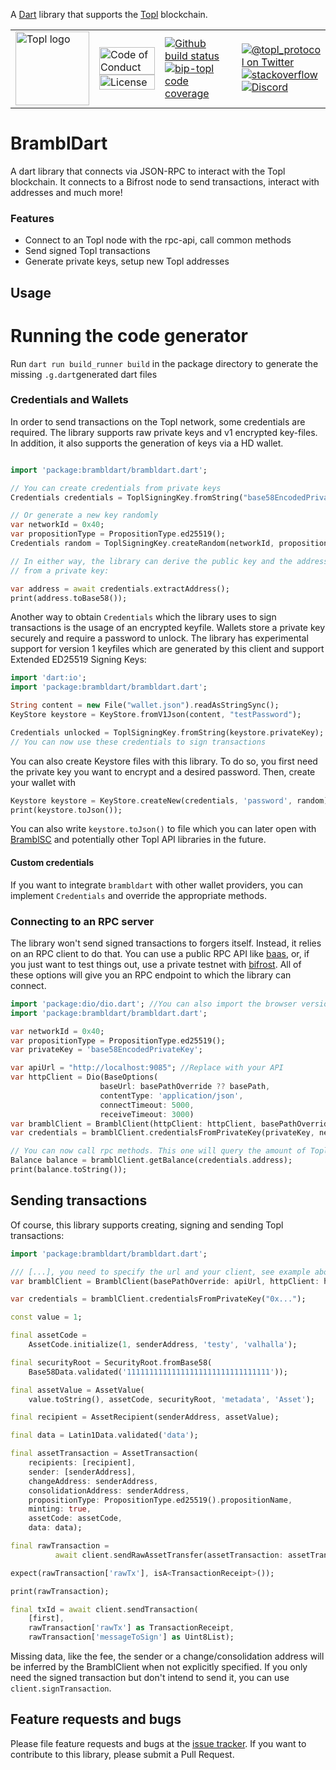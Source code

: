 A [Dart][dart] library that supports the [Topl][topl] blockchain.

<table>
  <tr>
    <td>
      <img width="118px" alt="Topl logo" src="https://avatars.githubusercontent.com/u/26033322?s=200&v=4" />
    </td>
    <td valign="middle">
      <a href="https://github.com/Topl/BramblDart/blob/main/.github/CODE_OF_CONDUCT.md"><img width="100%" alt="Code of Conduct" src="https://img.shields.io/badge/code-of%20conduct-green.svg"></a>
      <a href="https://opensource.org/licenses/MPL-2.0"><img width="100%"  alt="License" src="https://img.shields.io/badge/License-MPL%202.0-brightgreen.svg"></a>
    </td>
    <td>
      <a href=https://github.com/Topl/BramblDart/actions/workflows/ci.yml><img alt="Github build status" src="https://github.com/Topl/BramblDart/actions/workflows/ci.yml/badge.svg?branch=dev"></a>
      <a href=https://codecov.io/gh/Topl/bip-topl><img alt="bip-topl code coverage" src="https://codecov.io/gh/Topl/BramblDart/branch/main/graph/badge.svg"></a>
    </td>
    <td>
      <a href="https://twitter.com/topl_protocol"><img alt="@topl_protocol on Twitter" src="https://img.shields.io/twitter/url?style=social&url=https%3A%2F%2Ftwitter.com%2Ftopl_protocol"></a>
      <br>
      <a href=[stackexchange-url]><img alt="stackoverflow" src="https://img.shields.io/badge/bip--topl-stackexchange-brightgreen"></a>
      <br>
      <a href=[discord-url]><img alt="Discord" src="https://img.shields.io/discord/591914197219016707.svg?label=&logo=discord&logoColor=ffffff&color=7389D8&labelColor=6A7EC2"></a>
    </td>
  </tr>
</table>

[dart]: https://www.dartlang.org
[topl]: topl.co

# BramblDart
A dart library that connects via JSON-RPC to interact with the Topl blockchain. It connects
to a Bifrost node to send transactions, interact with addresses and much
more!

### Features
- Connect to an Topl node with the rpc-api, call common methods
- Send signed Topl transactions
- Generate private keys, setup new Topl addresses

## Usage

# Running the code generator

Run `dart run build_runner build` in the package directory to generate the missing `.g.dart`generated dart files

### Credentials and Wallets
In order to send transactions on the Topl network, some credentials
are required. The library supports raw private keys and v1 encrypted key-files. 
In addition, it also supports the generation of keys via a HD wallet. 

```dart

import 'package:brambldart/brambldart.dart';

// You can create credentials from private keys
Credentials credentials = ToplSigningKey.fromString("base58EncodedPrivateKeyHere");

// Or generate a new key randomly
var networkId = 0x40;
var propositionType = PropositionType.ed25519();
Credentials random = ToplSigningKey.createRandom(networkId, propositionType);

// In either way, the library can derive the public key and the address
// from a private key:

var address = await credentials.extractAddress();
print(address.toBase58());

```

Another way to obtain `Credentials` which the library uses to sign 
transactions is the usage of an encrypted keyfile. Wallets store a private
key securely and require a password to unlock. The library has experimental
support for version 1 keyfiles which are generated by this client and support Extended ED25519 Signing Keys:

```dart
import 'dart:io';
import 'package:brambldart/brambldart.dart';

String content = new File("wallet.json").readAsStringSync();
KeyStore keystore = KeyStore.fromV1Json(content, "testPassword");

Credentials unlocked = ToplSigningKey.fromString(keystore.privateKey);
// You can now use these credentials to sign transactions
```

You can also create Keystore files with this library. To do so, you first need
the private key you want to encrypt and a desired password. Then, create 
your wallet with

```dart
Keystore keystore = KeyStore.createNew(credentials, 'password', random);
print(keystore.toJson());
```

You can also write `keystore.toJson()` to file which you can later open with [BramblSC](https://github.com/Topl/Bifrost/wiki/BramblSc-examples) and potentially other Topl API libraries in the future.

#### Custom credentials
If you want to integrate `brambldart` with other wallet providers, you can implement
`Credentials` and override the appropriate methods.

### Connecting to an RPC server
The library won't send signed transactions to forgers itself. Instead,
it relies on an RPC client to do that. You can use a public RPC API like
[baas](https://beta.topl.services), or, if you just want to test things out, use a private testnet with
[bifrost](https://docs.topl.co/v1.4.0/docs/installing-bifrost). All of these options will give you
an RPC endpoint to which the library can connect.

```dart
import 'package:dio/dio.dart'; //You can also import the browser version
import 'package:brambldart/brambldart.dart';

var networkId = 0x40;
var propositionType = PropositionType.ed25519();
var privateKey = 'base58EncodedPrivateKey';

var apiUrl = "http://localhost:9085"; //Replace with your API
var httpClient = Dio(BaseOptions(
                    baseUrl: basePathOverride ?? basePath,
                    contentType: 'application/json',
                    connectTimeout: 5000,
                    receiveTimeout: 3000)
var bramblClient = BramblClient(httpClient: httpClient, basePathOverride: apiUrl);
var credentials = bramblClient.credentialsFromPrivateKey(privateKey, networkId, propositionType);

// You can now call rpc methods. This one will query the amount of Topl tokens you own
Balance balance = bramblClient.getBalance(credentials.address);
print(balance.toString());
```

## Sending transactions
Of course, this library supports creating, signing and sending Topl
transactions:

```dart
import 'package:brambldart/brambldart.dart';

/// [...], you need to specify the url and your client, see example above
var bramblClient = BramblClient(basePathOverride: apiUrl, httpClient: httpClient);

var credentials = bramblClient.credentialsFromPrivateKey("0x...");

const value = 1;

final assetCode =
    AssetCode.initialize(1, senderAddress, 'testy', 'valhalla');

final securityRoot = SecurityRoot.fromBase58(
    Base58Data.validated('11111111111111111111111111111111'));

final assetValue = AssetValue(
    value.toString(), assetCode, securityRoot, 'metadata', 'Asset');

final recipient = AssetRecipient(senderAddress, assetValue);

final data = Latin1Data.validated('data');

final assetTransaction = AssetTransaction(
    recipients: [recipient],
    sender: [senderAddress],
    changeAddress: senderAddress,
    consolidationAddress: senderAddress,
    propositionType: PropositionType.ed25519().propositionName,
    minting: true,
    assetCode: assetCode,
    data: data);

final rawTransaction =
          await client.sendRawAssetTransfer(assetTransaction: assetTransaction);

expect(rawTransaction['rawTx'], isA<TransactionReceipt>());

print(rawTransaction);

final txId = await client.sendTransaction(
    [first],
    rawTransaction['rawTx'] as TransactionReceipt,
    rawTransaction['messageToSign'] as Uint8List);
```

Missing data, like the fee, the sender or a change/consolidation address will be
inferred by the BramblClient when not explicitly specified. If you only need
the signed transaction but don't intend to send it, you can use 
`client.signTransaction`.

## Feature requests and bugs

Please file feature requests and bugs at the [issue tracker][tracker].
If you want to contribute to this library, please submit a Pull Request.

[tracker]: https://github.com/Topl/BramblDart/issues

